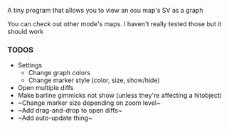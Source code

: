 A tiny program that allows you to view an osu map's SV as a graph

You can check out other mode's maps. I haven't really tested those but it should work



### TODOS
- Settings
    - Change graph colors
    - Change marker style (color, size, show/hide)
- Open multiple diffs
- Make barline gimmicks not show (unless they're affecting a hitobject)
- ~Change marker size depending on zoom level~
- ~Add drag-and-drop to open diffs~
- ~Add auto-update thing~